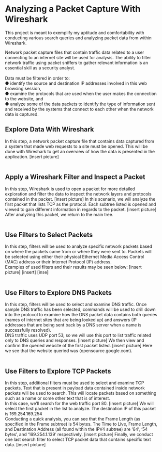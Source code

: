 # Analyzing a Packet Capture With Wireshark
This project is meant to exemplify my aptitude and comfortability with conducting various search queries and analyzing packet data from within Wireshark.
<br />

Network packet capture files that contain traffic data related to a user connecting to an internet site will be used for analysis. The ability to filter network traffic using packet sniffers to gather relevant information is an essential skill as a security analyst.
<br />
<br />
Data must be filtered in order to:
<br />
  ●   identify the source and destination IP addresses involved in this web browsing session, <br />
  ●   examine the protocols that are used when the user makes the connection to the website, and <br />
  ●   analyze some of the data packets to identify the type of information sent and received by the systems that connect to each other when the network data is captured. <br />

<h2>Explore Data With Wireshark</h2>
  In this step, a network packet capture file that contains data captured from a system that made web requests to a site must be opened. This will be done with Wireshark to get an overview of how the data is presented in the application.
[insert picture]

<br />
<br />

<h2>Apply a Wireshark Filter and Inspect a Packet</h2>
In this step, Wireshark is used to open a packet for more detailed exploration and filter the data to inspect the network layers and protocols contained in the packet.
[insert picture]
In this scenario, we will analyze the first packet that lists TCP as the protocol. Each subtree listed is
opened and viewed to gain different information in regards to the packet.
[insert picture]
After analyzing this packet, we return to the main tree.

<br />
<br />

<h2>Use Filters to Select Packets</h2>
In this step, filters will be used to analyze specific network packets based on where the
packets came from or where they were sent to. Packets will be selected using either
their physical Ethernet Media Access Control (MAC) address or their Internet Protocol
(IP) address. <br />
Examples of used filters and their results may be seen below:
[insert picture]
[insert]
[inse]

<br />
<br />

<h2>Use Filters to Explore DNS Packets</h2>
In this step, filters will be used to select and examine DNS traffic. Once sample DNS
traffic has been selected, commands will be used to drill down into the protocol to
examine how the DNS packet data contains both queries (names of internet sites that
are being looked up) and answers (IP addresses that are being sent back by a DNS
server when a name is successfully resolved). <br />
DNS traffic uses UDP port 53, so we will use this port to list traffic related only to DNS
queries and responses. 
[insert picture]
We then view and confirm the queried website of the first packet listed.
[insert picture]
Here we see that the website queried was (opensource.google.com).

<br />
<br />

<h2>Use Filters to Explore TCP Packets</h2>
In this step, additional filters must be used to select and examine TCP packets. Text that
is present in payload data contained inside network packets will be used to search. This
will locate packets based on something such as a name or some other text that is of
interest. <br />
In this case, we’ll search for the web traffic port 80.
[insert picture]
We will select the first packet in the list to analyze. The destination IP of this packet is
169.254.169.254 
<br />
Conducting a quick analysis, you can see that the Frame Length (as specified in the Frame
subtree) is 54 bytes. The Time to Live, Frame Length, and Destination Address (all found within
the IPV4 subtree) are ‘64’, ‘54 bytes’, and ‘169.254.1.139’ respectively.
[insert picture]
Finally, we conduct one last search filter to select TCP packet data that contains specific text
data.
[insert picture]

